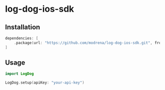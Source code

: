 # log-dog-ios-sdk

## Installation


```swift
dependencies: [
    .package(url: "https://github.com/modrena/log-dog-ios-sdk.git", from: "1.2.7")
]
```

## Usage

```swift
import LogDog

LogDog.setup(apiKey: "your-api-key")
``` 